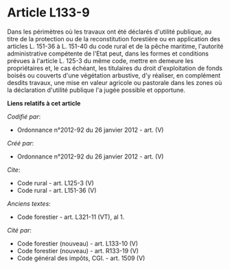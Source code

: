 # Article L133-9

Dans les périmètres où les travaux ont été déclarés d'utilité publique, au titre de la protection ou de la reconstitution
forestière ou en application des articles L. 151-36 à L. 151-40 du code rural et de la pêche maritime, l'autorité
administrative compétente de l'Etat peut, dans les formes et conditions prévues à l'article L. 125-3 du même code, mettre en
demeure les propriétaires et, le cas échéant, les titulaires du droit d'exploitation de fonds boisés ou couverts d'une
végétation arbustive, d'y réaliser, en complément desdits travaux, une mise en valeur agricole ou pastorale dans les zones où
la déclaration d'utilité publique l'a jugée possible et opportune.

**Liens relatifs à cet article**

_Codifié par_:

  - Ordonnance n°2012-92 du 26 janvier 2012 - art. (V)

_Créé par_:

  - Ordonnance n°2012-92 du 26 janvier 2012 - art. (V)

_Cite_:

  - Code rural - art. L125-3 (V)
  - Code rural - art. L151-36 (V)

_Anciens textes_:

  - Code forestier - art. L321-11 (VT), al 1.

_Cité par_:

  - Code forestier (nouveau) - art. L133-10 (V)
  - Code forestier (nouveau) - art. R133-19 (V)
  - Code général des impôts, CGI. - art. 1509 (V)
